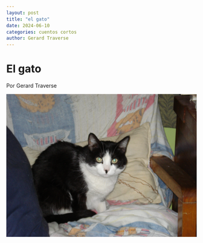 ```yaml
---
layout: post
title: "el gato"
date: 2024-06-10
categories: cuentos cortos
author: Gerard Traverse
---
```


# El gato
Por Gerard Traverse

![el gato](/assets/images/gata.jpg)